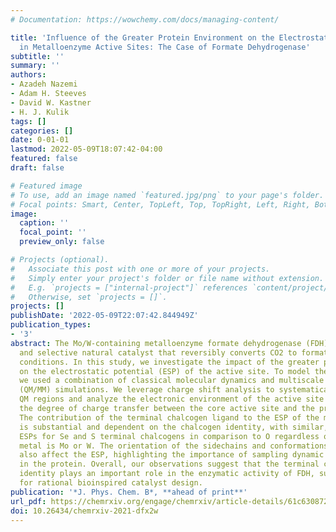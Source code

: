 ```yaml
---
# Documentation: https://wowchemy.com/docs/managing-content/

title: 'Influence of the Greater Protein Environment on the Electrostatic Potential
  in Metalloenzyme Active Sites: The Case of Formate Dehydrogenase'
subtitle: ''
summary: ''
authors:
- Azadeh Nazemi
- Adam H. Steeves
- David W. Kastner
- H. J. Kulik
tags: []
categories: []
date: 0-01-01
lastmod: 2022-05-09T18:07:42-04:00
featured: false
draft: false

# Featured image
# To use, add an image named `featured.jpg/png` to your page's folder.
# Focal points: Smart, Center, TopLeft, Top, TopRight, Left, Right, BottomLeft, Bottom, BottomRight.
image:
  caption: ''
  focal_point: ''
  preview_only: false

# Projects (optional).
#   Associate this post with one or more of your projects.
#   Simply enter your project's folder or file name without extension.
#   E.g. `projects = ["internal-project"]` references `content/project/deep-learning/index.md`.
#   Otherwise, set `projects = []`.
projects: []
publishDate: '2022-05-09T22:07:42.844949Z'
publication_types:
- '3'
abstract: The Mo/W-containing metalloenzyme formate dehydrogenase (FDH) is an efficient
  and selective natural catalyst that reversibly converts CO2 to formate under ambient
  conditions. In this study, we investigate the impact of the greater protein environment
  on the electrostatic potential (ESP) of the active site. To model the enzyme environment,
  we used a combination of classical molecular dynamics and multiscale quantum-mechanical/molecular-mechanical
  (QM/MM) simulations. We leverage charge shift analysis to systematically construct
  QM regions and analyze the electronic environment of the active site by evaluating
  the degree of charge transfer between the core active site and the protein environment.
  The contribution of the terminal chalcogen ligand to the ESP of the metal center
  is substantial and dependent on the chalcogen identity, with similar, less negative
  ESPs for Se and S terminal chalcogens in comparison to O regardless of whether the
  metal is Mo or W. The orientation of the sidechains and conformations of the cofactor
  also affect the ESP, highlighting the importance of sampling dynamic fluctuations
  in the protein. Overall, our observations suggest that the terminal chalcogen ligand
  identity plays an important role in the enzymatic activity of FDH, suggesting opportunities
  for rational bioinspired catalyst design.
publication: '*J. Phys. Chem. B*, **ahead of print**'
url_pdf: https://chemrxiv.org/engage/chemrxiv/article-details/61c63087203b40ff3498f807
doi: 10.26434/chemrxiv-2021-dfx2w
---
```

